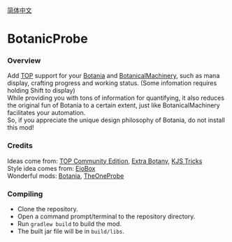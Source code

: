 [简体中文](./README.md)

# BotanicProbe

### Overview
Add [TOP](https://www.curseforge.com/minecraft/mc-mods/the-one-probe) support for your [Botania](https://www.curseforge.com/minecraft/mc-mods/botania) and [BotanicalMachinery](https://www.curseforge.com/minecraft/mc-mods/botanical-machinery), such as mana display, crafting progress and working status.
(Some infomation requires holding Shift to display)<br>
While providing you with tons of information for quantifying,
it also reduces the original fun of Botania to a certain extent, just like BotanicalMachinery facilitates your automation.<br>
So, if you appreciate the unique design philosophy of Botania, do not install this mod!

### Credits
Ideas come from: [TOP Community Edition](https://github.com/ukmojb/The-One-Probe-Community-Edition/tree/main/src/main/java/mcjty/theoneprobe/mods/botania), [Extra Botany](https://github.com/ExtraMeteorP/Extra-Botany/tree/master/src/main/java/com/meteor/extrabotany/client/integration/theoneprobe), [KJS Tricks](https://www.mcmod.cn/post/3406.html)<br>
Style idea comes from: [EioBox](https://github.com/SleepyTrousers/EnderIO-1.5-1.12/blob/master/enderio-base/src/main/java/crazypants/enderio/base/integration/top/TOPCompatibility.java)<br>
Wonderful mods: [Botania](https://github.com/VazkiiMods/Botania), [TheOneProbe](https://github.com/McJtyMods/TheOneProbe)

### Compiling
- Clone the repository.
- Open a command prompt/terminal to the repository directory.
- Run `gradlew build` to build the mod.
- The built jar file will be in `build/libs`.